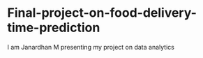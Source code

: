 # Final-project-on-food-delivery-time-prediction
I am Janardhan M presenting my project on data analytics
